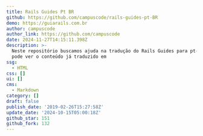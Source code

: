 ```yaml
---
title: Rails Guides Pt BR
github: https://github.com/campuscode/rails-guides-pt-BR
demo: https://guiarails.com.br
author: campuscode
author_link: https://github.com/campuscode
date: 2024-11-27T14:15:11.398Z
description: >-
  Neste repositório buscamos ajuda na tradução do Rails Guides para pt-BR. Você
  pode ver o conteúdo já traduzido em
ssg:
  - HTML
css: []
ui: []
cms:
  - Markdown
category: []
draft: false
publish_date: '2019-02-26T15:27:58Z'
update_date: '2024-10-15T05:00:18Z'
github_star: 151
github_fork: 132
---
```

